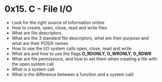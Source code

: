 # 0x15. C - File I/O
* Look for the right source of information online
* How to create, open, close, read and write files
* What are file descriptors
* What are the 3 standard file descriptors, what are their purpose and what are their POSIX names
* How to use the I/O system calls open, close, read and write
* What are and how to use the flags <b>O_RDONLY, O_WRONLY, O_RDWR</b>
* What are file permissions, and how to set them when creating a file with the open system call
* What is a system call
* What is the difference between a function and a system calli
